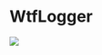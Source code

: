 # WtfLogger

[![](https://jitpack.io/v/nelon1990/WtfLogger.svg)](https://jitpack.io/#nelon1990/WtfLogger)
